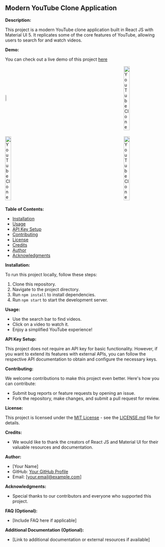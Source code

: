 ## Modern YouTube Clone Application

**Description:**

This project is a modern YouTube clone application built in React JS with Material UI 5. It replicates some of the core features of YouTube, allowing users to search for and watch videos.

**Demo:**

You can check out a live demo of this project [here](https://youtube-by-vishu.netlify.app/)
<br>


<div style="display: flex; justify-content: space-between; align-items: center;">
    <a href="https://youtube-by-vishu.netlify.app/" target="_blank">
        <img src="https://raw.githubusercontent.com/Vishu-221b/Youtube-Clone/main/public/Screenshot%20(342).png" style="width: 40%; max-height: 225px; alt="YouTube Clone">
    </a>
    <a href="https://youtube-by-vishu.netlify.app/" target="_blank">
        <img src="https://raw.githubusercontent.com/Vishu-221b/Youtube-Clone/main/public/Screenshot%20(343).png" width="40%" alt="YouTube Clone">
    </a>
</div>
<div style="margin: 20px 0; display: flex; justify-content: space-between; align-items: center;">
    <a href="https://youtube-by-vishu.netlify.app/" target="_blank">
        <img src="https://raw.githubusercontent.com/Vishu-221b/Youtube-Clone/main/public/Screenshot%20(344).png" style="width: 40%; max-height: 225px;" alt="YouTube Clone">
    </a>
    <a href="https://youtube-by-vishu.netlify.app/" target="_blank">
        <img src="https://raw.githubusercontent.com/Vishu-221b/Youtube-Clone/main/public/Screenshot%20(345).png" width="40%" alt="YouTube Clone">
    </a>
</div>








**Table of Contents:**

* [Installation](#installation)
* [Usage](#usage)
* [API Key Setup](#api-key-setup)
* [Contributing](#contributing)
* [License](#license)
* [Credits](#credits)
* [Author](#author)
* [Acknowledgments](#acknowledgments)

**Installation:**

To run this project locally, follow these steps:

1. Clone this repository.
2. Navigate to the project directory.
3. Run `npm install` to install dependencies.
4. Run `npm start` to start the development server.

**Usage:**

* Use the search bar to find videos.
* Click on a video to watch it.
* Enjoy a simplified YouTube experience!

**API Key Setup:**

This project does not require an API key for basic functionality. However, if you want to extend its features with external APIs, you can follow the respective API documentation to obtain and configure the necessary keys.

**Contributing:**

We welcome contributions to make this project even better. Here's how you can contribute:

* Submit bug reports or feature requests by opening an issue.
* Fork the repository, make changes, and submit a pull request for review.

**License:**

This project is licensed under the [MIT License](LICENSE.md) - see the [LICENSE.md](LICENSE.md) file for details.

**Credits:**

* We would like to thank the creators of React JS and Material UI for their valuable resources and documentation.

**Author:**

* [Your Name]
* GitHub: [Your GitHub Profile](https://github.com/your-github-profile)
* Email: [your.email@example.com]

**Acknowledgments:**

* Special thanks to our contributors and everyone who supported this project.

**FAQ (Optional):**

* [Include FAQ here if applicable]

**Additional Documentation (Optional):**

* [Link to additional documentation or external resources if available]
